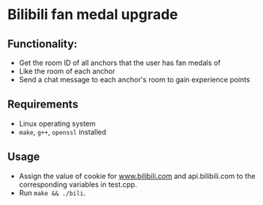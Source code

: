 # Bilibili fan medal upgrade

## Functionality:
- Get the room ID of all anchors that the user has fan medals of
- Like the room of each anchor
- Send a chat message to each anchor's room to gain experience points

## Requirements
- Linux operating system
- `make`, `g++`, `openssl` installed

## Usage
- Assign the value of cookie for www.bilibili.com and api.bilibili.com to the corresponding variables in test.cpp.
- Run `make && ./bili`.
